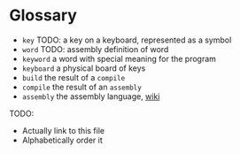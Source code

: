 # Glossary

* `key` TODO: a key on a keyboard, represented as a symbol
* `word` TODO: assembly definition of word
* `keyword` a word with special meaning for the program
* `keyboard` a physical board of keys
* `build` the result of a `compile`
* `compile` the result of an `assembly`
* `assembly` the assembly language, [wiki](https://en.wikipedia.org/wiki/Assembly_language)

TODO: 
* Actually link to this file
* Alphabetically order it

